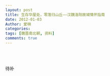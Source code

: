 ```yaml
---
layout: post
title: 生存华屋处，零落归山丘——汉魏洛阳故城情怀指南
date: 2012-01-03
Author: 愛唄
categories: 
tags: [魏晋南北朝, 资料]
comments: true
--- 
```


<br>
<br>

待补

<br>
